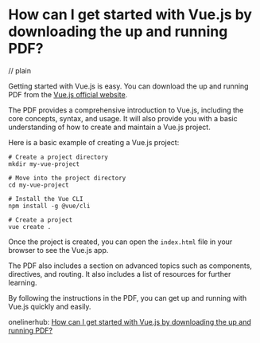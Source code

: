 # How can I get started with Vue.js by downloading the up and running PDF?
// plain

Getting started with Vue.js is easy. You can download the up and running PDF from the [Vue.js official website](https://vuejs.org/v2/guide/).

The PDF provides a comprehensive introduction to Vue.js, including the core concepts, syntax, and usage. It will also provide you with a basic understanding of how to create and maintain a Vue.js project.

Here is a basic example of creating a Vue.js project:

```
# Create a project directory
mkdir my-vue-project

# Move into the project directory
cd my-vue-project

# Install the Vue CLI
npm install -g @vue/cli

# Create a project
vue create .
```

Once the project is created, you can open the `index.html` file in your browser to see the Vue.js app.

The PDF also includes a section on advanced topics such as components, directives, and routing. It also includes a list of resources for further learning.

By following the instructions in the PDF, you can get up and running with Vue.js quickly and easily.

onelinerhub: [How can I get started with Vue.js by downloading the up and running PDF?](https://onelinerhub.com/vue.js/how-can-i-get-started-with-vue-js-by-downloading-the-up-and-running-pdf)